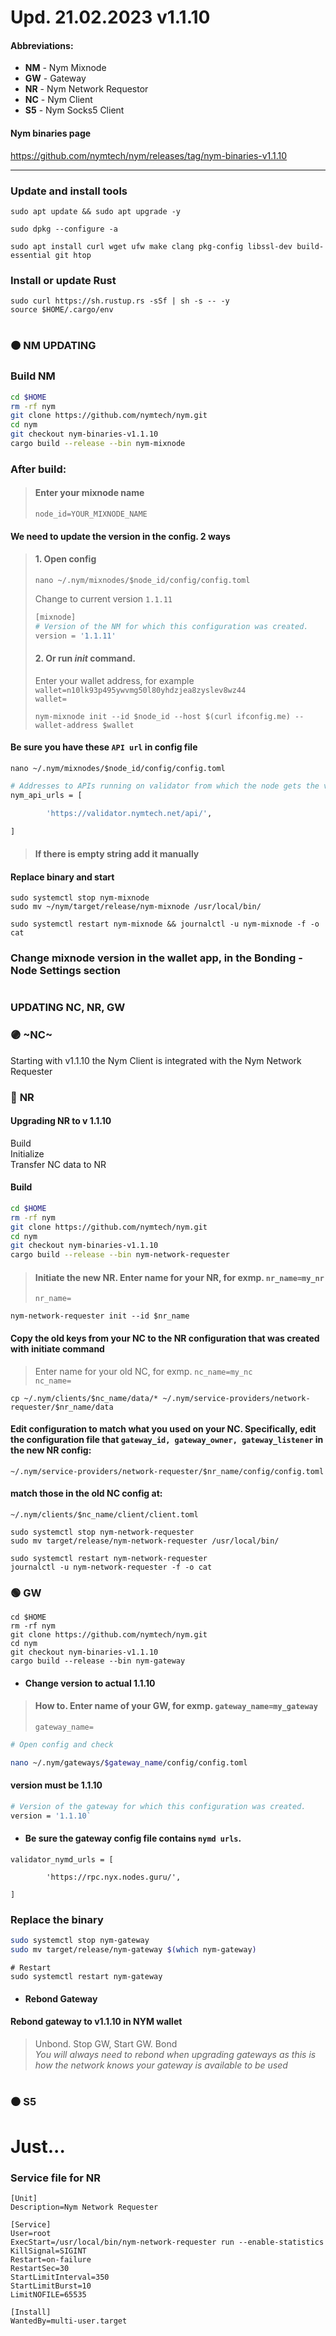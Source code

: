 
# Upd. 21.02.2023 v1.1.10 



#### Abbreviations:
- **NM** - Nym Mixnode
- **GW** - Gateway
- **NR** - Nym Network Requestor
- **NC** - Nym Client
- **S5** - Nym Socks5 Client    


#### Nym binaries page
https://github.com/nymtech/nym/releases/tag/nym-binaries-v1.1.10
____

### Update and install tools
```
sudo apt update && sudo apt upgrade -y
```
```
sudo dpkg --configure -a
```
```
sudo apt install curl wget ufw make clang pkg-config libssl-dev build-essential git htop
```

### Install or update Rust
```
sudo curl https://sh.rustup.rs -sSf | sh -s -- -y
source $HOME/.cargo/env
```

#

### 🟠 NM UPDATING
### Build NM
```bash
cd $HOME
rm -rf nym
git clone https://github.com/nymtech/nym.git
cd nym
git checkout nym-binaries-v1.1.10
cargo build --release --bin nym-mixnode
```
### After build:
> #### Enter your mixnode name
> `node_id=YOUR_MIXNODE_NAME`
#### We need to update the version in the config. 2 ways
> #### 1. Open config
> ```
> nano ~/.nym/mixnodes/$node_id/config/config.toml
> ```
> Change to current version `1.1.11`    
> ```bash
> [mixnode]
> # Version of the NM for which this configuration was created.
> version = '1.1.11'
> ```
> #### 2. Or run *init* command. 
> Enter your wallet address, for example `wallet=n10lk93p495ywvmg50l80yhdzjea8zyslev8wz44`    
> `wallet=`
>
> ```
> nym-mixnode init --id $node_id --host $(curl ifconfig.me) --wallet-address $wallet
> ```
#### Be sure you have these `API url` in config file
`nano ~/.nym/mixnodes/$node_id/config/config.toml`    
```bash
# Addresses to APIs running on validator from which the node gets the view of the network.
nym_api_urls = [

        'https://validator.nymtech.net/api/',

]
```
> #### If there is empty string add it manually
#### Replace binary and start
```
sudo systemctl stop nym-mixnode
sudo mv ~/nym/target/release/nym-mixnode /usr/local/bin/
```
```
sudo systemctl restart nym-mixnode && journalctl -u nym-mixnode -f -o cat
```

### Change mixnode version in the wallet app, in the Bonding - Node Settings section 

#

### UPDATING NC, NR, GW

### 🟣 ~**NC**~
Starting with v1.1.10 the Nym Client is integrated with the Nym Network Requester
<!-- #### Build
```
cd $HOME
rm -rf nym
git clone https://github.com/nymtech/nym.git
cd nym
git checkout nym-binaries-v
cargo build --release --bin nym-client
```


#### Change version in config of the NC
> #### Enter name of your NC, for exmp. `nym_client_name=my_client`    
`nym_client_name=`
```
nano ~/.nym/clients/$nym_client_name/config/config.toml
```



#### Init NC (init with or without --gateway flag, depends how you run it)
> #### Enter name of your NC, for exmp. `nym_client_name=my_client`. And enter your Gateway ID    
> `nym_client_name=`    
> `gateway_id=`
```
nym-client init --id $nym_client_name --gateway $gateway_id
```
```
sudo systemctl stop nym-client
sudo mv target/release/nym-client /usr/local/bin/
```
```
sudo systemctl restart nym-client
journalctl -u nym-client -f -o cat
```
-->


### 🔵 **NR**
<!--
> Since v1.1.9 you *no longer* have to manually copy over the allowed.list.sample. On startup, the network requester will try and grab a 'default' whitelist from https://nymtech.net/.wellknown/network-requester/standard-allowed-list.txt    
> Update you allowed.list to include all of the domains on this list, as well as custom domains you may have.
> 
> Save your existing **allowed.list** before upgrading in case if Network Requester might overwrite your custom whitelists with the default one.    
> `$HOME/.nym/service-providers/network-requester/allowed.list`
-->

#### Upgrading NR to v 1.1.10
Build    
Initialize    
Transfer NC data to NR

#### Build
```bash
cd $HOME
rm -rf nym
git clone https://github.com/nymtech/nym.git
cd nym
git checkout nym-binaries-v1.1.10
cargo build --release --bin nym-network-requester
```

> #### Initiate the new NR. Enter name for your NR, for exmp. `nr_name=my_nr`    
> `nr_name=`

```
nym-network-requester init --id $nr_name
```

#### Copy the old keys from your NC to the NR configuration that was created with initiate command
> Enter name for your old NC, for exmp. `nc_name=my_nc`    
> `nc_name=`
```
cp ~/.nym/clients/$nc_name/data/* ~/.nym/service-providers/network-requester/$nr_name/data
```

#### Edit configuration to match what you used on your NC. Specifically, edit the configuration file that `gateway_id, gateway_owner, gateway_listener` in the new NR config:
```
~/.nym/service-providers/network-requester/$nr_name/config/config.toml
```
#### match those in the old NC config at:
```
~/.nym/clients/$nc_name/client/client.toml
```




```
sudo systemctl stop nym-network-requester
sudo mv target/release/nym-network-requester /usr/local/bin/
```
```
sudo systemctl restart nym-network-requester
journalctl -u nym-network-requester -f -o cat
```

### 🟢 **GW**    
```
cd $HOME
rm -rf nym
git clone https://github.com/nymtech/nym.git
cd nym
git checkout nym-binaries-v1.1.10
cargo build --release --bin nym-gateway
```

- #### Change version to actual 1.1.10
> #### How to. Enter name of your GW, for exmp. `gateway_name=my_gateway`    
> `gateway_name=`
```bash
# Open config and check

nano ~/.nym/gateways/$gateway_name/config/config.toml
```
#### version must be 1.1.10
```bash
# Version of the gateway for which this configuration was created.
version = '1.1.10`
```
- #### Be sure the gateway config file contains `nymd urls`.
```
validator_nymd_urls = [

        'https://rpc.nyx.nodes.guru/',

]
```
### Replace the binary
```bash
sudo systemctl stop nym-gateway
sudo mv target/release/nym-gateway $(which nym-gateway)
```
```
# Restart
sudo systemctl restart nym-gateway
```

- #### Rebond Gateway
#### Rebond gateway to v1.1.10 in NYM wallet 
> Unbond. Stop GW, Start GW. Bond    
> *You will always need to rebond when upgrading gateways as this is how the network knows your gateway is available to be used*

#

### ⚫ S5
<!-- 
```bash
cd $HOME/nym
git pull
git checkout nym-binaries-v1.1.10
cargo build --bin nym-socks5-client --release
# If nym-socks5-client runs as a service, stop it and then move 
# sudo systemctl stop nym-socks5-client
sudo mv target/release/nym-socks5-client /usr/local/bin/    

# Init socks5 client. Replace <socks5 client name> with your any name. It is a local identifier and it never transmitted over the network
nym-socks5-client init --id <socks5 client name> --provider <your service provider>
# for example
nym-socks5-client init --id my_socks5 --provider GegdtpNzYj4QCgpih9Kxv7ZVZxmVdxYHsDkiPsbT71XG.E8xtE8mrapjzFtyuziZSrsScAKhwZMH5wNpKWtKfzJ5Y@9Byd9VAtyYMnbVAcqdoQxJnq76XEg2dbxbiF5Aa5Jj9J --gateway 9Byd9VAtyYMnbVAcqdoQxJnq76XEg2dbxbiF5Aa5Jj9J    

# Start s5 client
cd $HOME/nym/target/release/nym-socks5-client
./nym-socks5-client run --id <socks5 client name>
```
-->  

# Just...

### Service file for NR
```
[Unit]
Description=Nym Network Requester

[Service]
User=root
ExecStart=/usr/local/bin/nym-network-requester run --enable-statistics
KillSignal=SIGINT
Restart=on-failure
RestartSec=30
StartLimitInterval=350
StartLimitBurst=10
LimitNOFILE=65535

[Install]
WantedBy=multi-user.target
```
#

